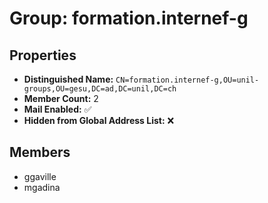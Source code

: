 # Group: formation.internef-g

## Properties

- **Distinguished Name:** `CN=formation.internef-g,OU=unil-groups,OU=gesu,DC=ad,DC=unil,DC=ch`
- **Member Count:** 2
- **Mail Enabled:** ✅
- **Hidden from Global Address List:** ❌

## Members

- ggaville
- mgadina
